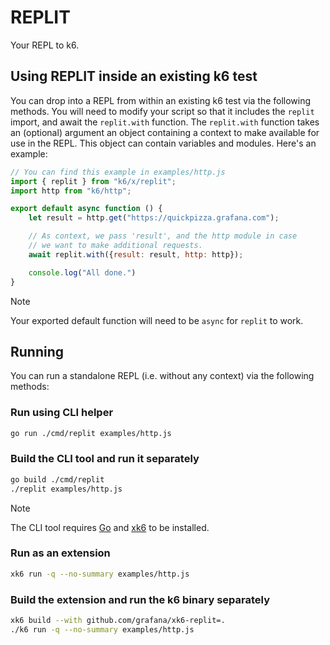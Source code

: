 # REPLIT

Your REPL to k6.

## Using REPLIT inside an existing k6 test

You can drop into a REPL from within an existing k6 test via the following methods.
You will need to modify your script so that it includes the `replit` import, and await the `replit.with` function.
The `replit.with` function takes an (optional) argument an object containing a context to make available for use in the REPL. This object can contain variables and modules. Here's an example:

```js
// You can find this example in examples/http.js
import { replit } from "k6/x/replit";
import http from "k6/http";

export default async function () {
    let result = http.get("https://quickpizza.grafana.com");

    // As context, we pass 'result', and the http module in case
    // we want to make additional requests.
    await replit.with({result: result, http: http});

    console.log("All done.")
}
```

> [!NOTE]
> Your exported default function will need to be `async` for `replit` to work.

## Running

You can run a standalone REPL (i.e. without any context) via the following methods:

### Run using CLI helper

```bash
go run ./cmd/replit examples/http.js
```

### Build the CLI tool and run it separately

```bash
go build ./cmd/replit
./replit examples/http.js
```

> [!NOTE]
> The CLI tool requires [Go](https://go.dev/doc/install) and [xk6](https://github.com/grafana/xk6) to be installed.


### Run as an extension

```bash
xk6 run -q --no-summary examples/http.js
```

### Build the extension and run the k6 binary separately

```bash
xk6 build --with github.com/grafana/xk6-replit=.
./k6 run -q --no-summary examples/http.js
```
